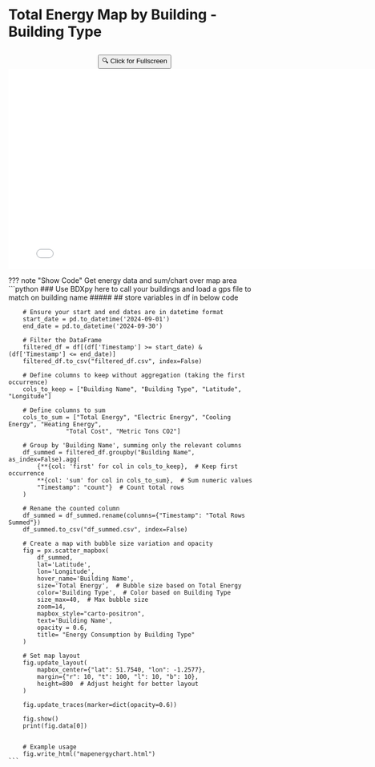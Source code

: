 # Total Energy Map by Building - Building Type

<div style="position: relative; text-align: center;">
    <button onclick="toggleFullScreen()" style="margin-top: 10px;">🔍 Click for Fullscreen</button>
    <iframe id="energy-map" src="../mapenergychart.html" width="800" height="400" style="border: none;"></iframe>
</div>

<script>
function toggleFullScreen() {
    var iframe = document.getElementById("energy-map");
    if (iframe.requestFullscreen) {
        iframe.requestFullscreen();
    } else if (iframe.mozRequestFullScreen) { // Firefox
        iframe.mozRequestFullScreen();
    } else if (iframe.webkitRequestFullscreen) { // Chrome, Safari, Opera
        iframe.webkitRequestFullscreen();
    } else if (iframe.msRequestFullscreen) { // IE/Edge
        iframe.msRequestFullscreen();
    }
}
</script>


??? note "Show Code"
    Get energy data and sum/chart over map area
    ```python
        ### Use BDXpy here to call your buildings and load a gps file to match on building name #####
        ##  store variables in df in below code

        
        # Ensure your start and end dates are in datetime format
        start_date = pd.to_datetime('2024-09-01')
        end_date = pd.to_datetime('2024-09-30')

        # Filter the DataFrame
        filtered_df = df[(df['Timestamp'] >= start_date) & (df['Timestamp'] <= end_date)]
        filtered_df.to_csv("filtered_df.csv", index=False)

        # Define columns to keep without aggregation (taking the first occurrence)
        cols_to_keep = ["Building Name", "Building Type", "Latitude", "Longitude"]

        # Define columns to sum
        cols_to_sum = ["Total Energy", "Electric Energy", "Cooling Energy", "Heating Energy",
                    "Total Cost", "Metric Tons CO2"]

        # Group by 'Building Name', summing only the relevant columns
        df_summed = filtered_df.groupby("Building Name", as_index=False).agg(
            {**{col: 'first' for col in cols_to_keep},  # Keep first occurrence
            **{col: 'sum' for col in cols_to_sum},  # Sum numeric values
            "Timestamp": "count"}  # Count total rows
        )

        # Rename the counted column
        df_summed = df_summed.rename(columns={"Timestamp": "Total Rows Summed"})
        df_summed.to_csv("df_summed.csv", index=False)

        # Create a map with bubble size variation and opacity
        fig = px.scatter_mapbox(
            df_summed,
            lat='Latitude',
            lon='Longitude',
            hover_name='Building Name',
            size='Total Energy',  # Bubble size based on Total Energy
            color='Building Type',  # Color based on Building Type
            size_max=40,  # Max bubble size
            zoom=14,
            mapbox_style="carto-positron",
            text='Building Name', 
            opacity = 0.6,
            title= "Energy Consumption by Building Type"
        )

        # Set map layout
        fig.update_layout(
            mapbox_center={"lat": 51.7540, "lon": -1.2577},
            margin={"r": 10, "t": 100, "l": 10, "b": 10},
            height=800  # Adjust height for better layout
        )

        fig.update_traces(marker=dict(opacity=0.6))

        fig.show()
        print(fig.data[0])


        # Example usage
        fig.write_html("mapenergychart.html")
    ```